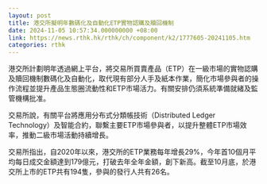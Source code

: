 ```yaml
---
layout: post
title: 港交所擬明年數碼化及自動化ETP實物認購及贖回機制
date: 2024-11-05 10:57:34.000000000 +08:00
link: https://news.rthk.hk/rthk/ch/component/k2/1777605-20241105.htm
categories: rthk
---
```


港交所計劃明年透過網上平台，將交易所買賣產品（ETP）在一級市場的實物認購及贖回機制數碼化及自動化，取代現有部分人手及紙本作業，簡化市場參與者的操作流程並提升產品生態圈流動性和ETP市場活力。有關安排仍須系統準備就緒及監管機構批准。

交易所說，有關平台將應用分布式分類帳技術（Distributed Ledger Technology）及智能合約，聯繫主要ETP市場參與者，以提升整體ETP市場效率，推動二級市場活動持續增長。

交易所指出，自2020年以來，港交所的ETP業務每年增長29%，今年首10個月平均每日成交金額達到179億元，打破去年全年金額，創下新高。截至10月底，於港交所上市的ETP共有194隻，參與的發行人共有26名。
